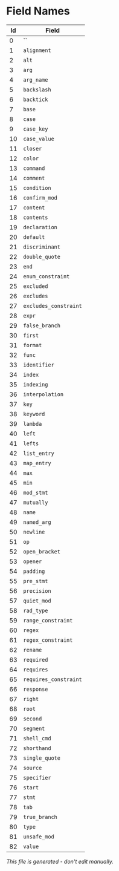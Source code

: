 # Field Names

|  Id | Field                                    |
|-----|------------------------------------------|
|   0 | ``                                       |
|   1 | `alignment`                              |
|   2 | `alt`                                    |
|   3 | `arg`                                    |
|   4 | `arg_name`                               |
|   5 | `backslash`                              |
|   6 | `backtick`                               |
|   7 | `base`                                   |
|   8 | `case`                                   |
|   9 | `case_key`                               |
|  10 | `case_value`                             |
|  11 | `closer`                                 |
|  12 | `color`                                  |
|  13 | `command`                                |
|  14 | `comment`                                |
|  15 | `condition`                              |
|  16 | `confirm_mod`                            |
|  17 | `content`                                |
|  18 | `contents`                               |
|  19 | `declaration`                            |
|  20 | `default`                                |
|  21 | `discriminant`                           |
|  22 | `double_quote`                           |
|  23 | `end`                                    |
|  24 | `enum_constraint`                        |
|  25 | `excluded`                               |
|  26 | `excludes`                               |
|  27 | `excludes_constraint`                    |
|  28 | `expr`                                   |
|  29 | `false_branch`                           |
|  30 | `first`                                  |
|  31 | `format`                                 |
|  32 | `func`                                   |
|  33 | `identifier`                             |
|  34 | `index`                                  |
|  35 | `indexing`                               |
|  36 | `interpolation`                          |
|  37 | `key`                                    |
|  38 | `keyword`                                |
|  39 | `lambda`                                 |
|  40 | `left`                                   |
|  41 | `lefts`                                  |
|  42 | `list_entry`                             |
|  43 | `map_entry`                              |
|  44 | `max`                                    |
|  45 | `min`                                    |
|  46 | `mod_stmt`                               |
|  47 | `mutually`                               |
|  48 | `name`                                   |
|  49 | `named_arg`                              |
|  50 | `newline`                                |
|  51 | `op`                                     |
|  52 | `open_bracket`                           |
|  53 | `opener`                                 |
|  54 | `padding`                                |
|  55 | `pre_stmt`                               |
|  56 | `precision`                              |
|  57 | `quiet_mod`                              |
|  58 | `rad_type`                               |
|  59 | `range_constraint`                       |
|  60 | `regex`                                  |
|  61 | `regex_constraint`                       |
|  62 | `rename`                                 |
|  63 | `required`                               |
|  64 | `requires`                               |
|  65 | `requires_constraint`                    |
|  66 | `response`                               |
|  67 | `right`                                  |
|  68 | `root`                                   |
|  69 | `second`                                 |
|  70 | `segment`                                |
|  71 | `shell_cmd`                              |
|  72 | `shorthand`                              |
|  73 | `single_quote`                           |
|  74 | `source`                                 |
|  75 | `specifier`                              |
|  76 | `start`                                  |
|  77 | `stmt`                                   |
|  78 | `tab`                                    |
|  79 | `true_branch`                            |
|  80 | `type`                                   |
|  81 | `unsafe_mod`                             |
|  82 | `value`                                  |

*This file is generated - don't edit manually.*
